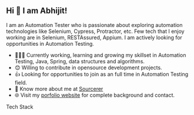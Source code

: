 ## Hi 👋 I am Abhijit! 

I am an Automation Tester who is passionate about exploring automation technologies like Selenium, Cypress, Protractor, etc. Few tech that I enjoy working are in Selenium, RESTAssured, Appium. I am actively looking for opportunities in Automation Testing. 

- 👨🏽‍💻 Currently working, learning and growing my skillset in Automation Testing, Java, Spring, data structures and algorithms.
- 😊 Willing to contribute in opensource development projects.
- 👍 Looking for opportunities to join as an full time in Automation Testing field.
- 👨 Know more about me at [Sourcerer](https://sourcerer.io/abhijitab) 
- 🌐 Visit my [porfolio website](https://abhijitab.github.io/) for complete background and contact.

Tech Stack
